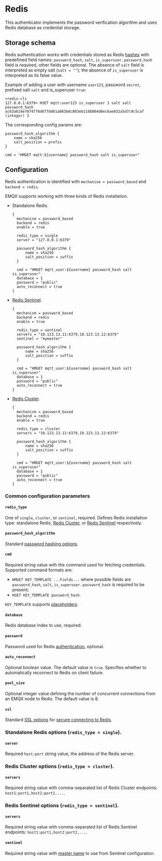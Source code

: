 # Redis

This authenticator implements the password verification algorithm and uses Redis database as credential storage.

## Storage schema

Redis authentication works with credentials stored as Redis [hashes](https://redis.io/docs/manual/data-types/#hashes)
with predefined field names: `password_hash`, `salt`, `is_superuser`. `password_hash` field is required, other fields
are optional. The absence of `salt` field is interpreted as empty salt (`salt = ""`); the absence of `is_superuser` is
interpreted as its false value.

Example of adding a user with username `user123`, password `secret`, prefixed salt `salt` and is_superuser `true`:
```
>redis-cli
127.0.0.1:6379> HSET mqtt:user123 is_superuser 1 salt salt password_hash ac63a624e7074776d677dd61a003b8c803eb11db004d0ec6ae032a5d7c9c5caf
(integer) 3
```

The corresponding config params are:
```hocon
password_hash_algorithm {
    name = sha256
    salt_position = prefix
}

cmd = "HMGET mqtt:${username} password_hash salt is_superuser"
```

## Configuration

Redis authentication is identified with `mechanism = password_based` and `backend = redis`.

EMQX supports working with three kinds of Redis installation.

* Standalone Redis.
  ```hocon
  {
    mechanism = password_based
    backend = redis
    enable = true

    redis_type = single
    server = "127.0.0.1:6379"

    password_hash_algorithm {
        name = sha256
        salt_position = suffix
    }

    cmd = "HMGET mqtt_user:${username} password_hash salt is_superuser"
    database = 1
    password = "public"
    auto_reconnect = true
  }
  ```
* [Redis Sentinel](https://redis.io/docs/manual/sentinel/).
  ```hocon
  {
    mechanism = password_based
    backend = redis
    enable = true

    redis_type = sentinel
    servers = "10.123.13.11:6379,10.123.13.12:6379"
    sentinel = "mymaster"

    password_hash_algorithm {
        name = sha256
        salt_position = suffix
    }

    cmd = "HMGET mqtt_user:${username} password_hash salt is_superuser"
    database = 1
    password = "public"
    auto_reconnect = true
  }
  ```
* [Redis Cluster](https://redis.io/docs/manual/scaling/).
  ```hocon
  {
    mechanism = password_based
    backend = redis
    enable = true

    redis_type = cluster
    servers = "10.123.13.11:6379,10.123.13.12:6379"

    password_hash_algorithm {
        name = sha256
        salt_position = suffix
    }

    cmd = "HMGET mqtt_user:${username} password_hash salt is_superuser"
    database = 1
    password = "public"
    auto_reconnect = true
  }
  ```

### Common configuration parameters

#### `redis_type`

One of `single`, `cluster`, or `sentinel`, required. Defines Redis installation type:
standalone Redis, [Redis Cluster](https://redis.io/docs/manual/scaling/), or
[Redis Sentinel](https://redis.io/docs/manual/sentinel/) respectively.

#### `password_hash_algorithm`

Standard [password hashing options](./authn.md#password-hashing).

#### `cmd`

Required string value with the command used for fetching credentials. Supported command formats are:
* `HMGET KEY_TEMPLATE ...Fields...` where possible fields are `password_hash`, `salt`, `is_superuser`. `password_hash` is
required to be present;
* `HGET KEY_TEMPLATE password_hash`.

`KEY_TEMPLATE` supports [placeholders](./authn.md#authentication-placeholders).

#### `database`

Redis database index to use, required.

#### `password`

Password used for Redis [authentication](https://redis.io/docs/manual/security/#authentication), optional.

#### `auto_reconnect`

Optional boolean value. The default value is `true`. Specifies whether to automatically reconnect to
Redis on client failure.

#### `pool_size`

Optional integer value defining the number of concurrent connections from an EMQX node to Redis.
The default value is 8.

#### `ssl`

Standard [SSL options](./ssl.md) for [secure connecting to Redis](https://redis.io/docs/manual/security/encryption/).

### Standalone Redis options (`redis_type = single`).

#### `server`

Required `host:port` string value, the address of the Redis server.

### Redis Cluster options (`redis_type = cluster`).

#### `servers`

Required string value with comma-separated list of Redis Cluster endpoints: `host1:port1,host2:port2,...`.

### Redis Sentinel options (`redis_type = sentinel`).

#### `servers`

Required string value with comma-separated list of Redis Sentinel endpoints: `host1:port1,host2:port2,...`.

#### `sentinel`

Required string value with [master name](https://redis.io/docs/manual/sentinel/#configuring-sentinel) to use from Sentinel configuration.

